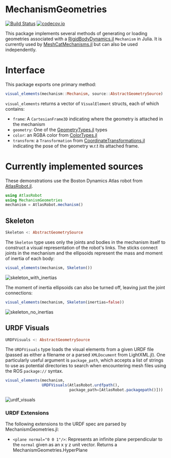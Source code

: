 # MechanismGeometries

[![Build Status](https://travis-ci.org/JuliaRobotics/MechanismGeometries.jl.svg?branch=master)](https://travis-ci.org/JuliaRobotics/MechanismGeometries.jl) 
[![codecov.io](http://codecov.io/github/JuliaRobotics/MechanismGeometries.jl/coverage.svg?branch=master)](http://codecov.io/github/JuliaRobotics/MechanismGeometries.jl?branch=master)

This package implements several methods of generating or loading geometries associated with a [RigidBodyDynamics.jl](https://github.com/tkoolen/RigidBodyDynamics.jl) `Mechanism` in Julia. It is currently used by [MeshCatMechanisms.jl](https://github.com/JuliaRobotics/MeshCatMechanisms.jl) but can also be used independently. 

# Interface

This package exports one primary method:

```julia
visual_elements(mechanism::Mechanism, source::AbstractGeometrySource)
```

`visual_elements` returns a vector of `VisualElement` structs, each of which contains:

* `frame`: A `CartesianFrame3D` indicating where the geometry is attached in the mechanism
* `geometry`: One of the [GeometryTypes.jl](https://github.com/JuliaGeometry/GeometryTypes.jl) types
* `color`: an RGBA color from [ColorTypes.jl](https://github.com/JuliaGraphics/ColorTypes.jl)
* `transform`: a `Transformation` from [CoordinateTransformations.jl](https://github.com/FugroRoames/CoordinateTransformations.jl/) indicating the pose of the geometry w.r.t its attached frame.

# Currently implemented sources

These demonstrations use the Boston Dynamics Atlas robot from [AtlasRobot.jl](https://github.com/tkoolen/AtlasRobot.jl).

```julia
using AtlasRobot
using MechanismGeometries
mechanism = AtlasRobot.mechanism()
```


## Skeleton

```julia
Skeleton <: AbstractGeometrySource
```

The `Skeleton` type uses only the joints and bodies in the mechanism itself to construct a visual representation of the robot's links. The sticks connect joints in the mechanism and the ellipsoids represent the mass and moment of inertia of each body:

```julia
visual_elements(mechanism, Skeleton())
```

![skeleton_with_inertias](https://user-images.githubusercontent.com/591886/37125808-180c1eca-223c-11e8-8e60-af3f48ba52c2.png)

The moment of inertia ellipsoids can also be turned off, leaving just the joint connections:

```julia
visual_elements(mechanism, Skeleton(inertias=false))
```

![skeleton_no_inertias](https://user-images.githubusercontent.com/591886/37125810-1ac0f4c4-223c-11e8-845a-cf17893eba93.png)

## URDF Visuals

```julia
URDFVisuals <: AbstractGeometrySource
```

The `URDFVisuals` type loads the visual elements from a given URDF file (passed as either a filename or a parsed `XMLDocument` from LightXML.jl). One particularly useful argument is `package_path`, which accepts a list of strings to use as potential directories to search when encountering mesh files using the ROS `package://` syntax.

```julia
visual_elements(mechanism, 
                URDFVisuals(AtlasRobot.urdfpath(), 
                            package_path=[AtlasRobot.packagepath()]))
```

![urdf_visuals](https://user-images.githubusercontent.com/591886/37125819-1de2441e-223c-11e8-9db2-87f814cfea63.png)

### URDF Extensions

The following extensions to the URDF spec are parsed by MechanismGeometries.jl:

* `<plane normal="0 0 1"/>`: Represents an infinite plane perpendicular to the `normal` given as an x y z unit vector. Returns a MechanismGeometries.HyperPlane





